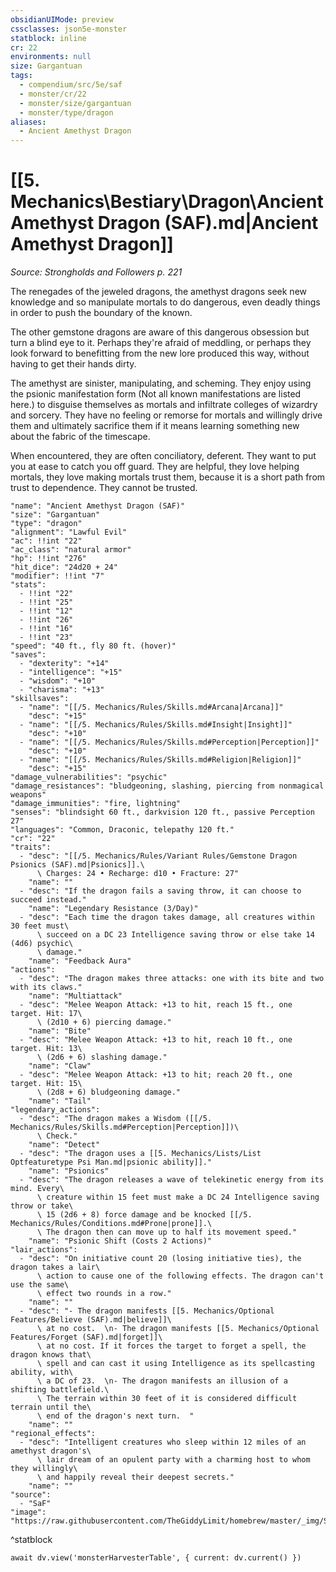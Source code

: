 ```yaml
---
obsidianUIMode: preview
cssclasses: json5e-monster
statblock: inline
cr: 22
environments: null
size: Gargantuan
tags:
  - compendium/src/5e/saf
  - monster/cr/22
  - monster/size/gargantuan
  - monster/type/dragon
aliases:
  - Ancient Amethyst Dragon
---
```

# [[5. Mechanics\Bestiary\Dragon\Ancient Amethyst Dragon (SAF).md|Ancient Amethyst Dragon]]
*Source: Strongholds and Followers p. 221*

The renegades of the jeweled dragons, the amethyst dragons seek new knowledge and so manipulate mortals to do dangerous, even deadly things in order to push the boundary of the known.

The other gemstone dragons are aware of this dangerous obsession but turn a blind eye to it. Perhaps they're afraid of meddling, or perhaps they look forward to benefitting from the new lore produced this way, without having to get their hands dirty.

The amethyst are sinister, manipulating, and scheming. They enjoy using the psionic manifestation form (Not all known manifestations are listed here.) to disguise themselves as mortals and infiltrate colleges of wizardry and sorcery. They have no feeling or remorse for mortals and willingly drive them and ultimately sacrifice them if it means learning something new about the fabric of the timescape.

When encountered, they are often conciliatory, deferent. They want to put you at ease to catch you off guard. They are helpful, they love helping mortals, they love making mortals trust them, because it is a short path from trust to dependence. They cannot be trusted.

```statblock
"name": "Ancient Amethyst Dragon (SAF)"
"size": "Gargantuan"
"type": "dragon"
"alignment": "Lawful Evil"
"ac": !!int "22"
"ac_class": "natural armor"
"hp": !!int "276"
"hit_dice": "24d20 + 24"
"modifier": !!int "7"
"stats":
  - !!int "22"
  - !!int "25"
  - !!int "12"
  - !!int "26"
  - !!int "16"
  - !!int "23"
"speed": "40 ft., fly 80 ft. (hover)"
"saves":
  - "dexterity": "+14"
  - "intelligence": "+15"
  - "wisdom": "+10"
  - "charisma": "+13"
"skillsaves":
  - "name": "[[/5. Mechanics/Rules/Skills.md#Arcana|Arcana]]"
    "desc": "+15"
  - "name": "[[/5. Mechanics/Rules/Skills.md#Insight|Insight]]"
    "desc": "+10"
  - "name": "[[/5. Mechanics/Rules/Skills.md#Perception|Perception]]"
    "desc": "+10"
  - "name": "[[/5. Mechanics/Rules/Skills.md#Religion|Religion]]"
    "desc": "+15"
"damage_vulnerabilities": "psychic"
"damage_resistances": "bludgeoning, slashing, piercing from nonmagical weapons"
"damage_immunities": "fire, lightning"
"senses": "blindsight 60 ft., darkvision 120 ft., passive Perception 27"
"languages": "Common, Draconic, telepathy 120 ft."
"cr": "22"
"traits":
  - "desc": "[[/5. Mechanics/Rules/Variant Rules/Gemstone Dragon Psionics (SAF).md|Psionics]].\
      \ Charges: 24 • Recharge: d10 • Fracture: 27"
    "name": ""
  - "desc": "If the dragon fails a saving throw, it can choose to succeed instead."
    "name": "Legendary Resistance (3/Day)"
  - "desc": "Each time the dragon takes damage, all creatures within 30 feet must\
      \ succeed on a DC 23 Intelligence saving throw or else take 14 (4d6) psychic\
      \ damage."
    "name": "Feedback Aura"
"actions":
  - "desc": "The dragon makes three attacks: one with its bite and two with its claws."
    "name": "Multiattack"
  - "desc": "Melee Weapon Attack: +13 to hit, reach 15 ft., one target. Hit: 17\
      \ (2d10 + 6) piercing damage."
    "name": "Bite"
  - "desc": "Melee Weapon Attack: +13 to hit, reach 10 ft., one target. Hit: 13\
      \ (2d6 + 6) slashing damage."
    "name": "Claw"
  - "desc": "Melee Weapon Attack: +13 to hit; reach 20 ft., one target. Hit: 15\
      \ (2d8 + 6) bludgeoning damage."
    "name": "Tail"
"legendary_actions":
  - "desc": "The dragon makes a Wisdom ([[/5. Mechanics/Rules/Skills.md#Perception|Perception]])\
      \ Check."
    "name": "Detect"
  - "desc": "The dragon uses a [[5. Mechanics/Lists/List Optfeaturetype Psi Man.md|psionic ability]]."
    "name": "Psionics"
  - "desc": "The dragon releases a wave of telekinetic energy from its mind. Every\
      \ creature within 15 feet must make a DC 24 Intelligence saving throw or take\
      \ 15 (2d6 + 8) force damage and be knocked [[/5. Mechanics/Rules/Conditions.md#Prone|prone]].\
      \ The dragon then can move up to half its movement speed."
    "name": "Psionic Shift (Costs 2 Actions)"
"lair_actions":
  - "desc": "On initiative count 20 (losing initiative ties), the dragon takes a lair\
      \ action to cause one of the following effects. The dragon can't use the same\
      \ effect two rounds in a row."
    "name": ""
  - "desc": "- The dragon manifests [[5. Mechanics/Optional Features/Believe (SAF).md|believe]]\
      \ at no cost.  \n- The dragon manifests [[5. Mechanics/Optional Features/Forget (SAF).md|forget]]\
      \ at no cost. If it forces the target to forget a spell, the dragon knows that\
      \ spell and can cast it using Intelligence as its spellcasting ability, with\
      \ a DC of 23.  \n- The dragon manifests an illusion of a shifting battlefield.\
      \ The terrain within 30 feet of it is considered difficult terrain until the\
      \ end of the dragon's next turn.  "
    "name": ""
"regional_effects":
  - "desc": "Intelligent creatures who sleep within 12 miles of an amethyst dragon's\
      \ lair dream of an opulent party with a charming host to whom they willingly\
      \ and happily reveal their deepest secrets."
    "name": ""
"source":
  - "SaF"
"image": "https://raw.githubusercontent.com/TheGiddyLimit/homebrew/master/_img/SaF/tokens/Large%20Amethyst%20Dragon.png"
```
^statblock

```dataviewjs
await dv.view('monsterHarvesterTable', { current: dv.current() })
```
